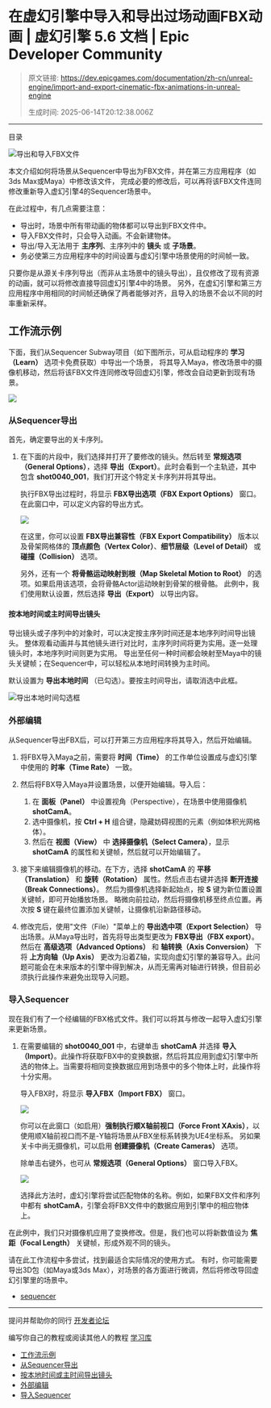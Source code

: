 # 在虚幻引擎中导入和导出过场动画FBX动画 | 虚幻引擎 5.6 文档 | Epic Developer Community

> 原文链接: https://dev.epicgames.com/documentation/zh-cn/unreal-engine/import-and-export-cinematic-fbx-animations-in-unreal-engine
> 
> 生成时间: 2025-06-14T20:12:38.006Z

---

目录

![导出和导入FBX文件](https://dev.epicgames.com/community/api/documentation/image/edfdda7f-a4d2-4936-b818-020dc86292d1?resizing_type=fill&width=1920&height=335)

本文介绍如何将场景从Sequencer中导出为FBX文件，并在第三方应用程序（如3ds Max或Maya）中修改该文件， 完成必要的修改后，可以再将该FBX文件连同修改重新导入虚幻引擎4的Sequencer场景中。

在此过程中，有几点需要注意：

-   导出时，场景中所有带动画的物体都可以导出到FBX文件中。
-   导入FBX文件时，只会导入动画。不会新建物体。
-   导出/导入无法用于 **主序列**、主序列中的 **镜头** 或 **子场景**。
-   务必使第三方应用程序中的时间设置与虚幻引擎中场景使用的时间帧一致。

只要你是从源关卡序列导出（而非从主场景中的镜头导出），且仅修改了现有资源的动画，就可以将修改直接导回虚幻引擎4中的场景。 另外，在虚幻引擎和第三方应用程序中用相同的时间帧还确保了两者能够对齐，且导入的场景不会以不同的时率重新采样。

## 工作流示例

下面，我们从Sequencer Subway项目（如下图所示，可从启动程序的 **学习（Learn）** 选项卡免费获取）中导出一个场景， 将其导入Maya，修改场景中的摄像机移动，然后将该FBX文件连同修改导回虚幻引擎，修改会自动更新到现有场景。

![](https://d1iv7db44yhgxn.cloudfront.net/documentation/images/730824be-8f91-48dd-b92f-8f60d29ef88b/sequencersample4-23.png)

### 从Sequencer导出

首先，确定要导出的关卡序列。

1.  在下面的片段中，我们选择并打开了要修改的镜头。然后转至 **常规选项（General Options）**，选择 **导出（Export）**。此时会看到一个主轨迹，其中包含 **shot0040\_001**，我们打开这个特定关卡序列并将其导出。
    
    执行FBX导出过程时，将显示 **FBX导出选项（FBX Export Options）** 窗口。在此窗口中，可以定义内容的导出方式。
    
    ![](https://d1iv7db44yhgxn.cloudfront.net/documentation/images/1de53720-4c00-4d31-9fa0-329c1f9aa0bd/fbxexportoptions4-24.png)
    
    在这里，你可以设置 **FBX导出兼容性（FBX Export Compatibility）** 版本以及骨架网格体的 **顶点颜色（Vertex Color）**、**细节层级（Level of Detail）** 或 **碰撞（Collision）** 选项。
    
    另外，还有一个 **将骨骼运动映射到根（Map Skeletal Motion to Root）** 的选项。如果启用该选项，会将骨骼Actor运动映射到骨架的根骨骼。 此例中，我们使用默认设置，然后选择 **导出（Export）** 以导出内容。
    

#### 按本地时间或主时间导出镜头

导出镜头或子序列中的对象时，可以决定按主序列时间还是本地序列时间导出镜头。 整体观看动画并与其他镜头进行对比时，主序列时间将更为实用。逐一处理镜头时，本地序列时间则更为实用。 导出至任何一种时间都会映射至Maya中的镜头关键帧；在Sequencer中，可以轻松从本地时间转换为主时间。

默认设置为 **导出本地时间** （已勾选）。要按主时间导出，请取消选中此框。

![导出本地时间勾选框](https://d1iv7db44yhgxn.cloudfront.net/documentation/images/875a1672-c706-4870-a605-ff528dabe304/export_time2.png)

### 外部编辑

从Sequencer导出FBX后，可以打开第三方应用程序将其导入，然后开始编辑。

1.  将FBX导入Maya之前，需要将 **时间（Time）** 的工作单位设置成与虚幻引擎中使用的 **时率（Time Rate）** 一致。
    
2.  然后将FBX导入Maya并设置场景，以便开始编辑。导入后：
    
    1.  在 **面板（Panel）** 中设置视角（Perspective），在场景中使用摄像机 **shotCamA**。
    2.  选中摄像机，按 **Ctrl + H** 组合键，隐藏妨碍视图的元素（例如体积光网格体）。
    3.  然后在 **视图（View）** 中 **选择摄像机（Select Camera）**，显示 **shotCamA** 的属性和关键帧，然后就可以开始编辑了。
    
3.  接下来编辑摄像机的移动。在下方，选择 **shotCamA** 的 **平移（Translation）** 和 **旋转（Rotation）** 属性。然后点击右键并选择 **断开连接（Break Connections）**。 然后为摄像机选择新起始点，按 **S** 键为新位置设置关键帧，即可开始播放场景。 略微向前拉动，然后将摄像机移至终点位置。再次按 **S** 键在最终位置添加关键帧，让摄像机沿新路径移动。
    
4.  修改完后，使用"文件（File）"菜单上的 **导出选中项（Export Selection）** 导出场景。从Maya导出时，首先将导出类型更改为 **FBX导出（FBX export）**。然后在 **高级选项（Advanced Options）** 和 **轴转换（Axis Conversion）** 下将 **上方向轴（Up Axis）** 更改为沿着Z轴，实现向虚幻引擎的兼容导入。此问题可能会在未来版本的引擎中得到解决，从而无需再对轴进行转换，但目前必须执行此操作来避免出现导入问题。
    

### 导入Sequencer

现在我们有了一个经编辑的FBX格式文件。我们可以将其与修改一起导入虚幻引擎来更新场景。

1.  在需要编辑的 **shot0040\_001** 中，右键单击 **shotCamA** 并选择 **导入（Import）**。此操作将获取FBX中的变换数据，然后将其应用到虚幻引擎中所选的物体上。当需要将相同变换数据应用到场景中的多个物体上时，此操作将十分实用。
    
    导入FBX时，将显示 **导入FBX（Import FBX）** 窗口。
    
    ![](https://d1iv7db44yhgxn.cloudfront.net/documentation/images/dcbd240d-0b83-4aad-8851-e600331cd35e/importfbx.png)
    
    你可以在此窗口（如启用）**强制执行顺X轴前视口（Force Front XAxis）**，以使用顺X轴前视口而不是-Y轴将场景从FBX坐标系转换为UE4坐标系。 另如果关卡中尚无摄像机，可以启用 **创建摄像机（Create Cameras）** 选项。
    
    除单击右键外，也可从 **常规选项（General Options）** 窗口导入FBX。
    
    ![](https://d1iv7db44yhgxn.cloudfront.net/documentation/images/0367d263-46e6-406c-99c6-4b4e3775ba01/importoption.png)
    
    选择此方法时，虚幻引擎将尝试匹配物体的名称。例如，如果FBX文件和序列中都有 **shotCamA**，引擎会将FBX文件中的数据应用到引擎中的相应物体上。
    

在此例中，我们只对摄像机应用了变换修改。但是，我们也可以将新数值设为 **焦距（Focal Length）** 关键帧，形成外观不同的镜头。

请在此工作流程中多尝试，找到最适合实际情况的使用方式。 有时，你可能需要导出3D包（如Maya或3ds Max），对场景的各方面进行微调，然后将修改导回虚幻引擎里的场景中。

-   [sequencer](https://dev.epicgames.com/community/search?query=sequencer)

* * *

提问并帮助你的同行 [开发者论坛](https://forums.unrealengine.com/categories?tag=unreal-engine)

编写你自己的教程或阅读其他人的教程 [学习库](https://dev.epicgames.com/community/unreal-engine/learning)

-   [工作流示例](/documentation/zh-cn/unreal-engine/import-and-export-cinematic-fbx-animations-in-unreal-engine#%E5%B7%A5%E4%BD%9C%E6%B5%81%E7%A4%BA%E4%BE%8B)
-   [从Sequencer导出](/documentation/zh-cn/unreal-engine/import-and-export-cinematic-fbx-animations-in-unreal-engine#%E4%BB%8Esequencer%E5%AF%BC%E5%87%BA)
-   [按本地时间或主时间导出镜头](/documentation/zh-cn/unreal-engine/import-and-export-cinematic-fbx-animations-in-unreal-engine#%E6%8C%89%E6%9C%AC%E5%9C%B0%E6%97%B6%E9%97%B4%E6%88%96%E4%B8%BB%E6%97%B6%E9%97%B4%E5%AF%BC%E5%87%BA%E9%95%9C%E5%A4%B4)
-   [外部编辑](/documentation/zh-cn/unreal-engine/import-and-export-cinematic-fbx-animations-in-unreal-engine#%E5%A4%96%E9%83%A8%E7%BC%96%E8%BE%91)
-   [导入Sequencer](/documentation/zh-cn/unreal-engine/import-and-export-cinematic-fbx-animations-in-unreal-engine#%E5%AF%BC%E5%85%A5sequencer)
